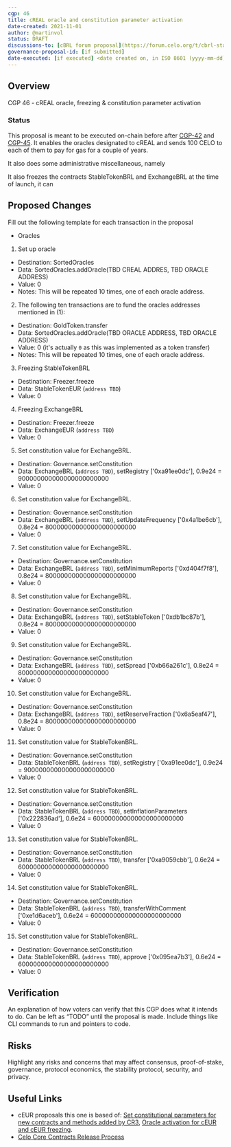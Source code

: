 ```yaml
---
cgp: 46
title: cREAL oracle and constitution parameter activation
date-created: 2021-11-01
author: @martinvol
status: DRAFT
discussions-to: [cBRL forum proposal](https://forum.celo.org/t/cbrl-stable-asset/1281)
governance-proposal-id: [if submitted]
date-executed: [if executed] <date created on, in ISO 8601 (yyyy-mm-dd) format>
---
```

## Overview

CGP 46 - cREAL oracle, freezing & constitution parameter activation


### Status

This proposal is meant to be executed on-chain before after [CGP-42](https://github.com/celo-org/governance/blob/main/CGPs/cgp-0042.md) and [CGP-45](https://github.com/celo-org/governance/blob/main/CGPs/cgp-0045.md). It enables the oracles designated to cREAL and sends 100 CELO to each of them to pay for gas for a couple of years.

It also does some administrative miscellaneous, namely

It also freezes the contracts StableTokenBRL and ExchangeBRL at the time of launch, it can 

## Proposed Changes

Fill out the following template for each transaction in the proposal

* Oracles
1. Set up oracle
  - Destination: SortedOracles
  - Data: SortedOracles.addOracle(TBD CREAL ADDRES, TBD ORACLE ADDRESS)
  - Value: 0
  - Notes: This will be repeated 10 times, one of each oracle address.
 2. The following ten transactions are to fund the oracles addresses mentioned in (1):
  - Destination: GoldToken.transfer
  - Data: SortedOracles.addOracle(TBD ORACLE ADDRESS, TBD ORACLE ADDRESS)
  - Value: 0 (it's actually `0` as this was implemented as a token transfer)
  - Notes: This will be repeated 10 times, one of each oracle address.
3. Freezing StableTokenBRL
  - Destination: Freezer.freeze
  - Data: StableTokenEUR (`address TBD`)
  - Value: 0
4. Freezing ExchangeBRL
  - Destination: Freezer.freeze
  - Data: ExchangeEUR (`address TBD`)
  - Value: 0
5. Set constitution value for ExchangeBRL.
  - Destination: Governance.setConstitution
  - Data: ExchangeBRL (`address TBD`), setRegistry ['0xa91ee0dc'], 0.9e24 = 900000000000000000000000
  - Value: 0
6. Set constitution value for ExchangeBRL.
  - Destination: Governance.setConstitution
  - Data: ExchangeBRL (`address TBD`), setUpdateFrequency ['0x4a1be6cb'], 0.8e24 = 800000000000000000000000
  - Value: 0
7. Set constitution value for ExchangeBRL.
  - Destination: Governance.setConstitution
  - Data: ExchangeBRL (`address TBD`), setMinimumReports ['0xd404f7f8'], 0.8e24 = 800000000000000000000000
  - Value: 0
8. Set constitution value for ExchangeBRL.
  - Destination: Governance.setConstitution
  - Data: ExchangeBRL (`address TBD`), setStableToken ['0xdb1bc87b'], 0.8e24 = 800000000000000000000000
  - Value: 0
9. Set constitution value for ExchangeBRL.
  - Destination: Governance.setConstitution
  - Data: ExchangeBRL (`address TBD`), setSpread ['0xb66a261c'], 0.8e24 = 800000000000000000000000
  - Value: 0
10. Set constitution value for ExchangeBRL.
  - Destination: Governance.setConstitution
  - Data: ExchangeBRL (`address TBD`), setReserveFraction ['0x6a5eaf47'], 0.8e24 = 800000000000000000000000
  - Value: 0
11. Set constitution value for StableTokenBRL.
  - Destination: Governance.setConstitution
  - Data: StableTokenBRL (`address TBD`), setRegistry ['0xa91ee0dc'], 0.9e24 = 900000000000000000000000
  - Value: 0
12. Set constitution value for StableTokenBRL.
  - Destination: Governance.setConstitution
  - Data: StableTokenBRL (`address TBD`), setInflationParameters ['0x222836ad'], 0.6e24 = 600000000000000000000000
  - Value: 0
13. Set constitution value for StableTokenBRL.
  - Destination: Governance.setConstitution
  - Data: StableTokenBRL (`address TBD`), transfer ['0xa9059cbb'], 0.6e24 = 600000000000000000000000
  - Value: 0
14. Set constitution value for StableTokenBRL.
  - Destination: Governance.setConstitution
  - Data: StableTokenBRL (`address TBD`), transferWithComment ['0xe1d6aceb'], 0.6e24 = 600000000000000000000000
  - Value: 0
15. Set constitution value for StableTokenBRL.
  - Destination: Governance.setConstitution
  - Data: StableTokenBRL (`address TBD`), approve ['0x095ea7b3'], 0.6e24 = 600000000000000000000000
  - Value: 0


## Verification

An explanation of how voters can verify that this CGP does what it intends to do. Can be left as “TODO” until the proposal is made. Include things like CLI commands to run and pointers to code.

## Risks

Highlight any risks and concerns that may affect consensus, proof-of-stake, governance, protocol economics, the stability protocol, security, and privacy.

## Useful Links

* cEUR proposals this one is based of: [Set constitutional parameters for new contracts and methods added by CR3](https://github.com/celo-org/governance/blob/main/CGPs/cgp-0025.md), [Oracle activation for cEUR and cEUR freezing](https://github.com/celo-org/governance/blob/main/CGPs/cgp-0023.md).
* [Celo Core Contracts Release Process](https://docs.celo.org/celo-codebase/protocol/stability/adding_stable_assets)
